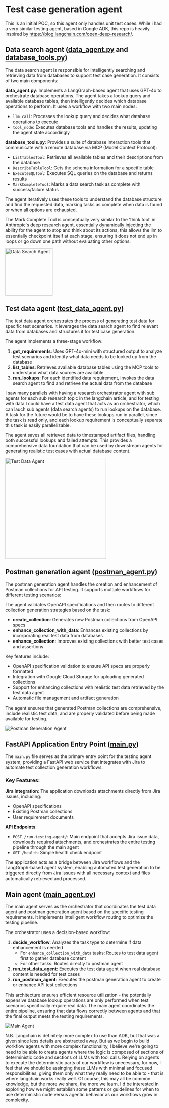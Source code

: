 # Test case generation agent
This is an initial POC, so this agent only handles unit test cases. While i had a very similar testing agent, based in Google ADK, this repo is heavily inspired by https://blog.langchain.com/open-deep-research/. 

## Data search agent ([data_agent.py](data_agent.py) and [database_tools.py](database_tools.py))

The data search agent is responsible for intelligently searching and retrieving data from databases to support test case generation. It consists of two main components:

**data_agent.py**: Implements a LangGraph-based agent that uses GPT-4o to orchestrate database operations. The agent takes a lookup query and available database tables, then intelligently decides which database operations to perform. It uses a workflow with two main nodes:
- `llm_call`: Processes the lookup query and decides what database operations to execute
- `tool_node`: Executes database tools and handles the results, updating the agent state accordingly

**database_tools.py**: Provides a suite of database interaction tools that communicate with a remote database via MCP (Model Context Protocol):
- `ListTablesTool`: Retrieves all available tables and their descriptions from the database
- `DescribeTableTool`: Gets the schema information for a specific table
- `ExecuteSQLTool`: Executes SQL queries on the database and returns results
- `MarkCompleteTool`: Marks a data search task as complete with success/failure status

The agent iteratively uses these tools to understand the database structure and find the requested data, marking tasks as complete when data is found or when all options are exhausted.

The Mark Complete Tool is conceptually very similar to the 'think tool' in Anthropic's deep research agent, essentially dynamically injecting the ability for the agent to stop and think about its actions, this allows the llm to essentially checkpoint itself at each stage, ensuring it does not end up in loops or go down one path without evaluating other options. 

<img src="graphs/data_search_agent.png" alt="Data Search Agent" width="150">

## Test data agent ([test_data_agent.py](test_data_agent.py))

The test data agent orchestrates the process of generating test data for specific test scenarios. It leverages the data search agent to find relevant data from databases and structures it for test case generation.

The agent implements a three-stage workflow:
1. **get_requirements**: Uses GPT-4o-mini with structured output to analyze test scenarios and identify what data needs to be looked up from the database
2. **list_tables**: Retrieves available database tables using the MCP tools to understand what data sources are available
3. **run_lookups**: For each identified data requirement, invokes the data search agent to find and retrieve the actual data from the database

I saw many parallels with having a research orchestrator agent with sub agents for each sub research topic in the langchain article, and for testing with data I could have a test data agent that acts as an orchestrator, which can lauch sub agents (data search agents) to run lookups on the database. A task for the future would be to have these lookups run in parallel, since the task is read only, and each lookup requirement is conceptually separate this task is easily parallelizable. 

The agent saves all retrieved data to timestamped artifact files, handling both successful lookups and failed attempts. This provides a comprehensive data foundation that can be used by downstream agents for generating realistic test cases with actual database content.

<img src="graphs/test_data_agent.png" alt="Test Data Agent" width="320">

## Postman generation agent ([postman_agent.py](postman_agent.py))

The postman generation agent handles the creation and enhancement of Postman collections for API testing. It supports multiple workflows for different testing scenarios:

The agent validates OpenAPI specifications and then routes to different collection generation strategies based on the task:
- **create_collection**: Generates new Postman collections from OpenAPI specs
- **enhance_collection_with_data**: Enhances existing collections by incorporating real test data from databases
- **enhance_collection**: Improves existing collections with better test cases and assertions

Key features include:
- OpenAPI specification validation to ensure API specs are properly formatted
- Integration with Google Cloud Storage for uploading generated collections
- Support for enhancing collections with realistic test data retrieved by the test data agent
- Automatic file management and artifact generation

The agent ensures that generated Postman collections are comprehensive, include realistic test data, and are properly validated before being made available for testing.

![Postman Generation Agent](graphs/postman_generation_agent.png)

## FastAPI Application Entry Point ([main.py](main.py))

The `main.py` file serves as the primary entry point for the testing agent system, providing a FastAPI web service that integrates with Jira to automate test collection generation workflows.

### Key Features:
**Jira Integration**: The application downloads attachments directly from Jira issues, including:
- OpenAPI specifications
- Existing Postman collections
- User requirement documents

**API Endpoints**:
- `POST /run-testing-agent/`: Main endpoint that accepts Jira issue data, downloads required attachments, and orchestrates the entire testing pipeline through the main agent
- `GET /health`: Simple health check endpoint

The application acts as a bridge between Jira workflows and the LangGraph-based agent system, enabling automated test generation to be triggered directly from Jira issues with all necessary context and files automatically retrieved and processed.

## Main agent ([main_agent.py](main_agent.py))

The main agent serves as the orchestrator that coordinates the test data agent and postman generation agent based on the specific testing requirements. It implements intelligent workflow routing to optimize the testing pipeline.

The orchestrator uses a decision-based workflow:
1. **decide_workflow**: Analyzes the task type to determine if data enhancement is needed
   - For `enhance_collection_with_data` tasks: Routes to test data agent first to gather database content
   - For other tasks: Routes directly to postman agent
2. **run_test_data_agent**: Executes the test data agent when real database content is needed for test cases
3. **run_postman_agent**: Executes the postman generation agent to create or enhance API test collections

This architecture ensures efficient resource utilization - the potentially expensive database lookup operations are only performed when test scenarios specifically require real data. The main agent coordinates the entire pipeline, ensuring that data flows correctly between agents and that the final output meets the testing requirements.

![Main Agent](graphs/main_agent.png)

N.B. Langchain is definitely more complex to use than ADK, but that was a given since less details are abstracted away. But as we begin to build workflow agents with more complex functionality, I believe we're going to need to be able to create agents where the logic is composed of sections of deterministic code and sections of LLMs with tool calls. Relying on agents to execute the deterministic parts of our workflow is unecessary, for now, I feel that we should be assinging these LLMs with minimal and focused responsibilities, giving them only what they really need to be able to - that is where langchain works really well. Of course, this may all be common knowledge, but the more we share, the more we learn. I'd be interested in exploring how we might establish some patterns or guidelines for when to use deterministic code versus agentic behavior as our workflows grow in complexity.

